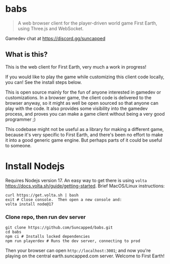 # babs

> A web browser client for the player-driven world game First Earth, using Three.js and WebSocket.

Gamedev chat at https://discord.gg/suncapped

## What is this?

This is the web client for First Earth, very much a work in progress!

If you would like to play the game while customizing this client code locally, you can!  See the install steps below.

This is open source mainly for the fun of anyone interested in gamedev or customizations.  In a browser game, the client code is delivered to the browser anyway, so it might as well be open sourced so that anyone can play with the code.  It also provides some visibility into the gamedev process, and proves you can make a game client without being a very good programmer ;)

This codebase might not be useful as a library for making a different game, because it's very specific to First Earth, and there's been no effort to make it into a good generic game engine.  But perhaps parts of it could be useful to someone.

# Install Nodejs

Requires Nodejs version 17.  An easy way to get there is using `volta` https://docs.volta.sh/guide/getting-started.  Brief MacOS/Linux instructions:

```console
curl https://get.volta.sh | bash
exit # Close console.  Then open a new console and:
volta install node@17
```

### Clone repo, then run dev server

```console
git clone https://github.com/Suncapped/babs.git
cd babs
npm ci # Installs locked dependencies
npm run playerdev # Runs the dev server, connecting to prod
```
Then your browser can open `http://localhost:3001`; and now you're playing on the central earth.suncapped.com server.  Welcome to First Earth!
